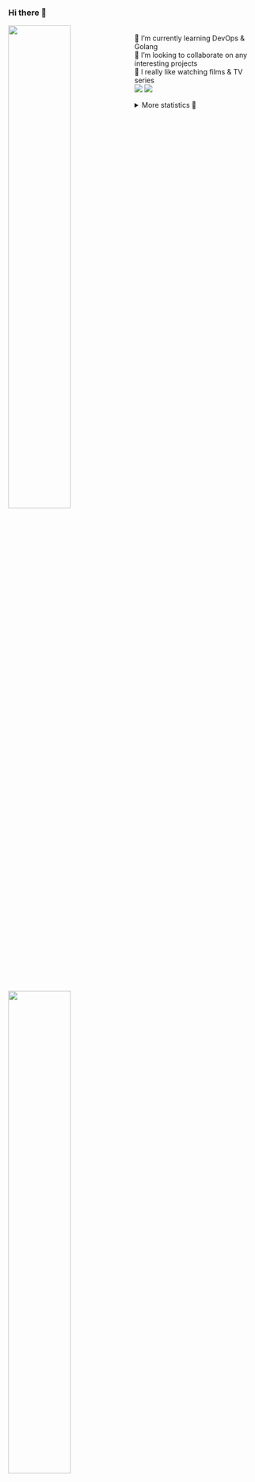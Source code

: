 ### Hi there 👋


[<img align="left" width="50%" src="https://github-readme-stats.vercel.app/api?username=rufusnufus&hide=issues&show_icons=true&count_private=true&theme=transparent&title_color=FF6F40&text_color=FBF9F8&icon_color=F48242&hide_border=true&hide_title=true#gh-dark-mode-only">](https://metrics.lecoq.io/rufusnufus#gh-dark-mode-only)
[<img align="left" width="50%" src="https://github-readme-stats.vercel.app/api?username=rufusnufus&hide=issues&show_icons=true&count_private=true&theme=transparent&title_color=FF6533&text_color=4D4644&icon_color=FF8038&hide_border=true&hide_title=true#gh-light-mode-only">](https://metrics.lecoq.io/rufusnufus#gh-light-mode-only)

<p>
  <br>
  🌱 I’m currently learning DevOps & Golang</br>
  👯 I’m looking to collaborate on any interesting projects</br>
  🎥 I really like watching films & TV series</br>
  <a href="https://linkedin.com/in/rufusnufus"><img src="https://img.shields.io/badge/linkedin-0077B5.svg?style=for-the-badge&logo=linkedin&logoColor=white"/></a>
  <a href="https://t.me/rufusnufus"><img src="https://img.shields.io/badge/-telegram-black?style=for-the-badge&color=blue&logo=telegram"/></a>
</p>

<p text-align="left">
<details>
  <summary>More statistics 👀</summary><br/>

<!--START_SECTION:waka-->
![Code Time](http://img.shields.io/badge/Code%20Time-469%20hrs%2026%20mins-blue)

![Profile Views](http://img.shields.io/badge/Profile%20Views-0-blue)

**I'm an Early 🐤** 

```text
🌞 Morning                8300 commits        █████░░░░░░░░░░░░░░░░░░░░   21.84 % 
🌆 Daytime                21840 commits       ██████████████░░░░░░░░░░░   57.46 % 
🌃 Evening                7005 commits        █████░░░░░░░░░░░░░░░░░░░░   18.43 % 
🌙 Night                  863 commits         █░░░░░░░░░░░░░░░░░░░░░░░░   02.27 % 
```
📅 **I'm Most Productive on Monday** 

```text
Monday                   7789 commits        █████░░░░░░░░░░░░░░░░░░░░   20.49 % 
Tuesday                  7215 commits        █████░░░░░░░░░░░░░░░░░░░░   18.98 % 
Wednesday                7534 commits        █████░░░░░░░░░░░░░░░░░░░░   19.82 % 
Thursday                 7057 commits        █████░░░░░░░░░░░░░░░░░░░░   18.57 % 
Friday                   6810 commits        ████░░░░░░░░░░░░░░░░░░░░░   17.92 % 
Saturday                 704 commits         ░░░░░░░░░░░░░░░░░░░░░░░░░   01.85 % 
Sunday                   899 commits         █░░░░░░░░░░░░░░░░░░░░░░░░   02.37 % 
```


📊 **This Week I Spent My Time On** 

```text
💬 Programming Languages: 
Other                    1 hr 13 mins        ███████░░░░░░░░░░░░░░░░░░   29.05 % 
HCL                      1 hr 4 mins         ██████░░░░░░░░░░░░░░░░░░░   25.81 % 
Terraform                1 hr 4 mins         ██████░░░░░░░░░░░░░░░░░░░   25.42 % 
YAML                     44 mins             ████░░░░░░░░░░░░░░░░░░░░░   17.50 % 
Smarty                   2 mins              ░░░░░░░░░░░░░░░░░░░░░░░░░   00.82 % 

🔥 Editors: 
VS Code                  2 hrs 58 mins       ██████████████████░░░░░░░   71.07 % 
iTerm2                   1 hr 12 mins        ███████░░░░░░░░░░░░░░░░░░   28.93 % 
```

**I Mostly Code in Java** 

```text
Python                   19 repos            ███░░░░░░░░░░░░░░░░░░░░░░   13.10 % 
Smarty                   11 repos            ██░░░░░░░░░░░░░░░░░░░░░░░   07.59 % 
HCL                      7 repos             █░░░░░░░░░░░░░░░░░░░░░░░░   04.83 % 
Kotlin                   5 repos             █░░░░░░░░░░░░░░░░░░░░░░░░   03.45 % 
HTML                     5 repos             █░░░░░░░░░░░░░░░░░░░░░░░░   03.45 % 
```




 Last Updated on 06/10/2023 00:59:03 UTC
<!--END_SECTION:waka-->

</details>
</p>
